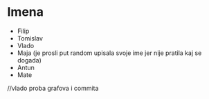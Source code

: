 # Imena

* Filip
* Tomislav
* Vlado
* Maja (je prosli put random upisala svoje ime jer nije pratila kaj se dogada)
* Antun
* Mate

//vlado proba grafova i commita